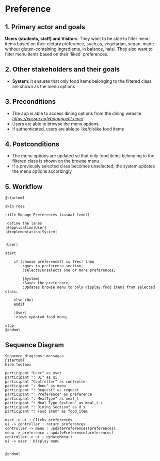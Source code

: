 # Preference

## 1. Primary actor and goals

__Users (students, staff) and Visitors__: They want to be able to filter menu items based on their dietary preference, 
such as, vegetarian, vegan, made without gluten-containing ingredients, in balance, halal. They also want to filter menu 
items based on their 'liked' preferences.

## 2. Other stakeholders and their goals

* __System__: It ensures that only food items belonging to the filtered class are shown as the menu options

## 3. Preconditions

* The app is able to access dining options from the dining website *https://vassar.cafebonappetit.com/*.
* Users are able to browse the menu options.
* If authenticated, users are able to like/dislike food items

## 4. Postconditions

* The menu options are updated so that only food items belonging to the filtered class is shown on the browse menu
* If a previously selected class becomes unselected, the system updates the menu options accordingly

## 5. Workflow

```plantuml
@startuml

skin rose

title Manage Preferences (casual level)

'define the lanes
|#application|User|
|#implementation|System|


|User|

start  

    if (choose preference?) is (Yes) then
        :goes to preference section;
        :selects/unselects one or more preferences;
        
        |System|
        :Saves the preference;
        :Updates browse menu to only display food items from selected class;
        
    else (No)
    endif  
    
    |User|
    :views updated food menu;

stop
@enduml
```

## Sequence Diagram

```plantuml
Sequence diagrams: messages
@startuml
hide footbox

participant "User" as user
participant ": UI" as ui
participant "Controller" as controller
participant ": Menu" as menu
participant ": Request" as request
participant ": Preference" as preference
participant ": MealType" as meal_t
participant ": Meal Type Section" as meal_t_s
participant ": Dining Section" as d_s
participant ": Food Item" as food_item

user -> ui : Clicks preferences
ui -> controller : return preferences
controller -> menu : updatePreferences(preferences)
menu -> preference : updatePreference(preferences)
controller -> ui : updateMenu()
ui -> user : Display menu


@enduml
```